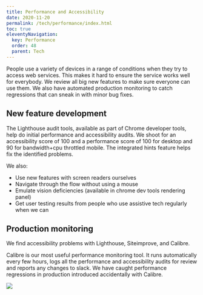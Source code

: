 ```yaml
---
title: Performance and Accessibility
date: 2020-11-20
permalink: /tech/performance/index.html
toc: true
eleventyNavigation:
  key: Performance
  order: 48 
  parent: Tech
---
```


People use a variety of devices in a range of conditions when they try to access web services. This makes it hard to ensure the service works well for everybody. We review all big new features to make sure everyone can use them. We also have automated production monitoring to catch regressions that can sneak in with minor bug fixes.

## New feature development

The Lighthouse audit tools, available as part of Chrome developer tools, help do initial performance and accessibility audits. We shoot for an accessibility score of 100 and a performance score of 100 for desktop and 90 for bandwidth+cpu throttled mobile. The integrated hints feature helps fix the identified problems.

We also:
* Use new features with screen readers ourselves
* Navigate through the flow without using a mouse
* Emulate vision deficiencies (available in chrome dev tools rendering panel)
* Get user testing results from people who use assistive tech regularly when we can

## Production monitoring

We find accessibility problems with Lighthouse, Siteimprove, and Calibre.

Calibre is our most useful performance monitoring tool. It runs automatically every few hours, logs all the performance and accessibility audits for review and reports any changes to slack. We have caught performance regressions in production introduced accidentally with Calibre.

<img src="../../static/img/calibre.jpg" />